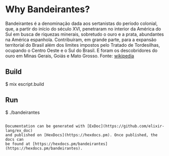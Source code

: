 # Why Bandeirantes?

Bandeirantes é a denominação dada aos sertanistas do período colonial, que, a partir do início do século XVI, penetraram no interior da América do Sul em busca de riquezas minerais, sobretudo o ouro e a prata, abundantes na América espanhola. Contribuíram, em grande parte, para a expansão territorial do Brasil além dos limites impostos pelo Tratado de Tordesilhas, ocupando o Centro Oeste e o Sul do Brasil. E foram os descobridores do ouro em Minas Gerais, Goiás e Mato Grosso.
Fonte: [wikipedia](https://pt.wikipedia.org/wiki/Bandeirantes)

## Build

$ mix escript.build

## Run

$ ./bandeirantes

```

Documentation can be generated with [ExDoc](https://github.com/elixir-lang/ex_doc)
and published on [HexDocs](https://hexdocs.pm). Once published, the docs can
be found at [https://hexdocs.pm/bandeirantes](https://hexdocs.pm/bandeirantes).


